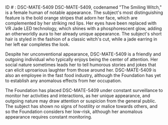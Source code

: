 ID # : DSC-MATE-5409
DSC-MATE-5409, codenamed "The Smiling Witch," is a female human of notable appearance. The subject's most distinguishing feature is the bold orange stripes that adorn her face, which are complemented by her striking red lips. Her eyes have been replaced with VR Jade LED technology, which shines with a phosphorescent glow, adding an otherworldly aura to her already unique appearance. The subject's short hair is styled in the fashion of a classic witch's cut, while a jade earring in her left ear completes the look.

Despite her unconventional appearance, DSC-MATE-5409 is a friendly and outgoing individual who typically enjoys being the center of attention. Her social nature sometimes leads her to tell humorous stories and jokes that can elicit uproarious laughter from those around her. DSC-MATE-5409 is also an employee in the fast food industry, although the Foundation has yet to establish any anomalous effects from her occupation.

The Foundation has placed DSC-MATE-5409 under constant surveillance to monitor her activities and interactions, as her unique appearance, and outgoing nature may draw attention or suspicion from the general public. The subject has shown no signs of hostility or malice towards others, and so the Foundation considers her low-risk, although her anomalous appearance requires constant monitoring.